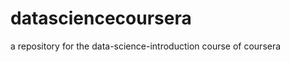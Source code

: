 datasciencecoursera
===================

a repository for the data-science-introduction course of coursera
